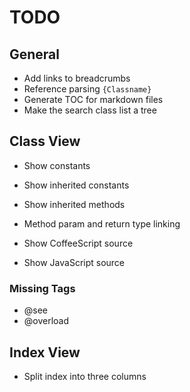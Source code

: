 # TODO

## General

- Add links to breadcrumbs
- Reference parsing `{Classname}`
- Generate TOC for markdown files
- Make the search class list a tree

## Class View

- Show constants

- Show inherited constants
- Show inherited methods

- Method param and return type linking

- Show CoffeeScript source
- Show JavaScript source

### Missing Tags

- @see
- @overload

## Index View

- Split index into three columns
